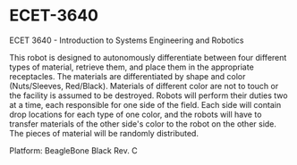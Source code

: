 # ECET-3640
ECET 3640 - Introduction to Systems Engineering and Robotics

This robot is designed to autonomously differentiate between four different types of material, retrieve them, and place them in the appropriate receptacles. The materials are differentiated by shape and color (Nuts/Sleeves, Red/Black). Materials of different color are not to touch or the facility is assumed to be destroyed. Robots will perform their duties two at a time, each responsible for one side of the field. Each side will contain drop locations for each type of one color, and the robots will have to transfer materials of the other side's color to the robot on the other side. The pieces of material will be randomly distributed.

 Platform: BeagleBone Black Rev. C
